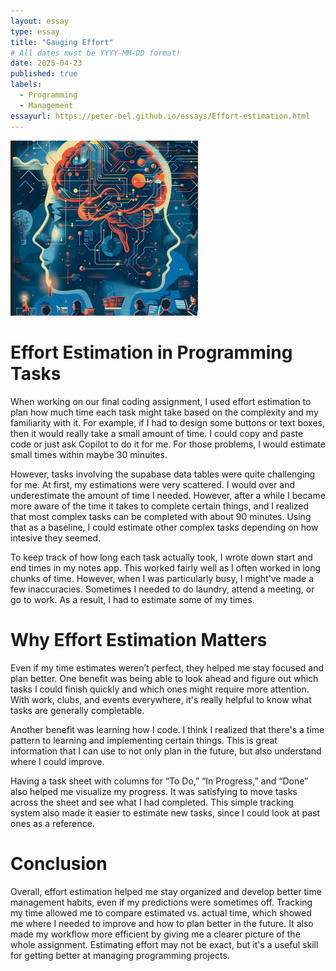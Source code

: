 ```yaml
---
layout: essay
type: essay
title: "Gauging Effort"
# All dates must be YYYY-MM-DD format!
date: 2025-04-23
published: true
labels:
  - Programming
  - Management
essayurl: https://peter-bel.github.io/essays/Effort-estimation.html
---
```


<img width="300px" class="img-fluid" src="../img/AI_brain.jpg">

# Effort Estimation in Programming Tasks

When working on our final coding assignment, I used effort estimation to plan how much time each task might take based on the complexity and my familiarity with it. For example, if I had to design some buttons or text boxes, then it would really take a small amount of time. I could copy and paste code or just ask Copilot to do it for me. For those problems, I would estimate small times within maybe 30 minuites.

However, tasks involving the supabase data tables were quite challenging for me. At first, my estimations were very scattered. I would over and underestimate the amount of time I needed. However, after a while I became more aware of the time it takes to complete certain things, and I realized that most complex tasks can be completed with about 90 minutes. Using that as a baseline, I could estimate other complex tasks depending on how intesive they seemed. 

To keep track of how long each task actually took, I wrote down start and end times in my notes app. This worked fairly well as I often worked in long chunks of time. However, when I was particularly busy, I might've made a few inaccuracies. Sometimes I needed to do laundry, attend a meeting, or go to work. As a result, I had to estimate some of my times.   

# Why Effort Estimation Matters

Even if my time estimates weren’t perfect, they helped me stay focused and plan better. One benefit was being able to look ahead and figure out which tasks I could finish quickly and which ones might require more attention. With work, clubs, and events everywhere, it's really helpful to know what tasks are generally completable. 

Another benefit was learning how I code. I think I realized that there's a time pattern to learning and implementing certain things. This is great information that I can use to not only plan in the future, but also understand where I could improve.

Having a task sheet with columns for “To Do,” “In Progress,” and “Done” also helped me visualize my progress. It was satisfying to move tasks across the sheet and see what I had completed. This simple tracking system also made it easier to estimate new tasks, since I could look at past ones as a reference.

# Conclusion

Overall, effort estimation helped me stay organized and develop better time management habits, even if my predictions were sometimes off. Tracking my time allowed me to compare estimated vs. actual time, which showed me where I needed to improve and how to plan better in the future. It also made my workflow more efficient by giving me a clearer picture of the whole assignment. Estimating effort may not be exact, but it's a useful skill for getting better at managing programming projects.
